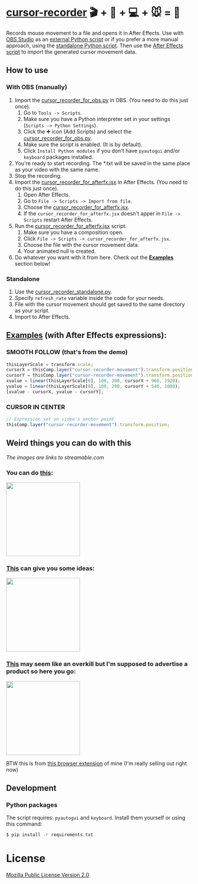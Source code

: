 # [cursor-recorder](#readme) :clapper: + :movie_camera: + :computer: + :mouse: = :sparkler: 

Records mouse movement to a file and opens it in After Effects. Use with [OBS Studio](https://github.com/obsproject/obs-studio) as an [external Python script][cursor_recorder_for_obs] or if you prefer a more manual approach, using the [standalone Python script][cursor_recorder_standalone]. Then use the [After Effects script][cursor_recorder_for_afterfx] to import the generated cursor movement data.

## How to use

### With OBS (manually)
1. Import the [cursor_recorder_for_obs.py][cursor_recorder_for_obs] in OBS. (You need to do this just once).
   1. Go to `Tools -> Scripts`.
   2. Make sure you have a Python interpreter set in your settings (`Scripts -> Python Settings`).
   3. Click the :heavy_plus_sign: icon (Add Scripts) and select the [cursor_recorder_for_obs.py][cursor_recorder_for_obs].
   4. Make sure the script is enabled. (It is by default).
   5. Click `Install Python modules` if you don't have `pyautogui` and/or `keyboard` packages installed.
2. You're ready to start recording. The *.txt will be saved in the same place as your video with the same name.
3. Stop the recording.
4. Import the [cursor_recorder_for_afterfx.jsx][cursor_recorder_for_afterfx] in After Effects. (You need to do this just once).
   1. Open After Effects.
   2. Go to `File -> Scripts -> Import from file`.
   3. Choose the [cursor_recorder_for_afterfx.jsx][cursor_recorder_for_afterfx].
   4. If the `cursor_recorder_for_afterfx.jsx` doesn't apper in `File -> Scripts` restart After Effects.
5. Run the [cursor_recorder_for_afterfx.jsx][cursor_recorder_for_afterfx] script.
   1. Make sure you have a composition open.
   2. Click `File -> Scripts -> cursor_recorder_for_afterfx.jsx`.
   3. Choose the file with the cursor movement data.
   4. Your animated null is created.
6. Do whatever you want with it from here. Check out the [**Examples**](./README.md#Examples) section below! 
   
### Standalone
1. Use the [cursor_recorder_standalone.py][cursor_recorder_standalone].
2. Specify `refresh_rate` variable inside the code for your needs.
3. File with the cursor movement should get saved to the same directory as your script.
4. Import to After Effects.
    
[cursor_recorder_for_obs]: ./scripts/cursor_recorder_for_obs.py
[cursor_recorder_for_afterfx]: ./scripts/cursor_recorder_for_afterfx.jsx
[cursor_recorder_standalone]: ./scripts/cursor_recorder_standalone.py

## [Examples](#examples) (with After Effects expressions):

### SMOOTH FOLLOW (that's from the demo)

```javascript
thisLayerScale = transform.scale;
cursorX = thisComp.layer("cursor-recorder-movement").transform.position[0];
cursorY = thisComp.layer("cursor-recorder-movement").transform.position[1];
xvalue = linear(thisLayerScale[0], 100, 200, cursorX + 960, 1920);
yvalue = linear(thisLayerScale[0], 100, 200, cursorY + 540, 1080);
[xvalue - cursorX, yvalue - cursorY];
```

### CURSOR IN CENTER

```javascript
// Expression set on video's anchor point
thisComp.layer("cursor-recorder-movement").transform.position;
```

## Weird things you can do with this
*The images are links to streamable.com*

### You can do [this][vortex-thing-video]:

[<img src="https://i.imgur.com/J4mLmbn.png" height="200" />][vortex-thing-video]

[vortex-thing-video]: https://streamable.com/ceebw

### [This][ideas-video] can give you some ideas:

[<img src="https://i.imgur.com/NofznGx.png" height="200" />][ideas-video]

[ideas-video]: https://streamable.com/zk1yi

### [This][overkill-video] may seem like an overkill but I'm supposed to advertise a product so here you go:

[<img src="https://i.imgur.com/HPZONha.png" height="200" />][overkill-video]

[overkill-video]: https://streamable.com/rvdxr

BTW this is from [this browser extension](https://github.com/JakubKoralewski/google-calendar-box-select) of mine (I'm really selling out right now)

## Development

### Python packages

The script requires: `pyautogui` and `keyboard`. Install them yourself or using this command:

```sh
$ pip install -r requirements.txt
```

# License
[Mozilla Public License Version 2.0](LICENSE)
